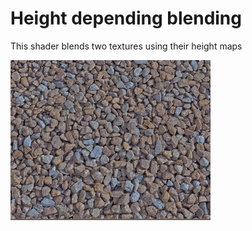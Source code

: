 # Height depending blending

This shader blends two textures using their height maps

[![Watch the video](/Screenshots/movie.gif)](https://www.dropbox.com/s/xyhmwhmzn69auo4/movie.webm?dl=0)
